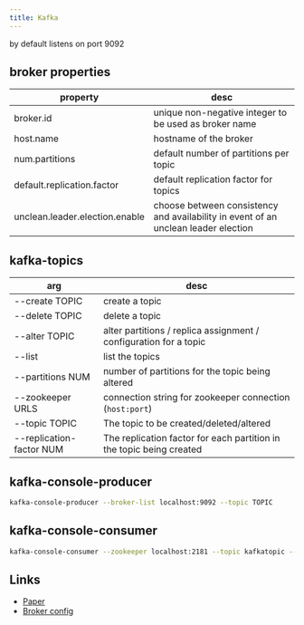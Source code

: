 ```yaml
---
title: Kafka
---
```


by default listens on port 9092

## broker properties

property                       | desc
---                            | ---
broker.id                      | unique non-negative integer to be used as broker name
host.name                      | hostname of the broker
num.partitions                 | default number of partitions per topic
default.replication.factor     | default replication factor for topics
unclean.leader.election.enable | choose between consistency and availability in event of an unclean leader election


## kafka-topics

arg                      | desc
---                      | ---
--create TOPIC           | create a topic
--delete TOPIC           | delete a topic
--alter TOPIC            | alter partitions / replica assignment / configuration for a topic
--list                   | list the topics
--partitions NUM         | number of partitions for the topic being altered
--zookeeper URLS         | connection string for zookeeper connection (``host:port``)
--topic TOPIC            | The topic to be created/deleted/altered
--replication-factor NUM | The replication factor for each partition in the topic being created

## kafka-console-producer

```bash
kafka-console-producer --broker-list localhost:9092 --topic TOPIC
```

## kafka-console-consumer

```bash
kafka-console-consumer --zookeeper localhost:2181 --topic kafkatopic --from-beginning
```

## Links

* [Paper](http://notes.stephenholiday.com/Kafka.pdf)
* [Broker config](http://kafka.apache.org/documentation.html#brokerconfig)
